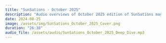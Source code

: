 ```yaml
---
title: "SunSations - October 2025"
description: "Audio overviews of October 2025 edition of SunSations magazine."
date: 2024-08-25
image: /assets/img/SunSations_October_2025_Cover.png
duration: "26:38"
audio_file: /assets/audio/SunSations_October_2025_Deep_Dive.mp3
---
```

